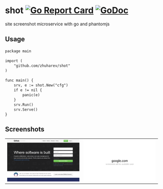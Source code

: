 # shot [![Go Report Card](https://goreportcard.com/badge/github.com/zhuharev/shot)](https://goreportcard.com/report/github.com/zhuharev/shot) [![GoDoc](https://godoc.org/github.com/zhuharev/shot?status.svg)](http://godoc.org/github.com/zhuharev/shot)
site screenshot microservice with go and phantomjs

## Usage 

```
package main

import (
	"github.com/zhuharev/shot"
)

func main() {
	srv, e := shot.New("cfg")
	if e != nil {
		panic(e)
	}
	srv.Run()
	srv.Serve()
}
```

## Screenshots
<table>
  <tr>
    <td width="50%"><img src="https://raw.githubusercontent.com/zhuharev/shot/master/example/github.com.png">
    <td width="50%"><img src="https://raw.githubusercontent.com/zhuharev/shot/master/example/google.com.png">
  </tr>
</table>
